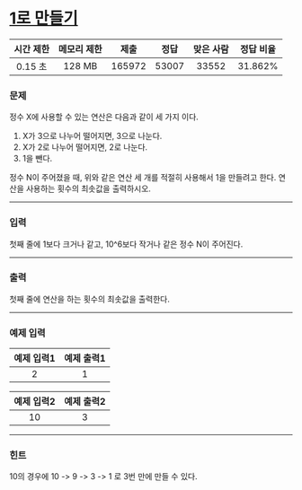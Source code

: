 # [1로 만들기](https://www.acmicpc.net/problem/1463)

<div align = center>

|  시간 제한  | 메모리 제한 |  제출  |  정답  | 맞은 사람 | 정답 비율 |
| :-------: | :------: | :----: | :----: | :-------: | :-------: |
|   0.15 초 |   128 MB  | 165972 | 53007 |  33552   |  31.862%  |

</div>

### 문제

정수 X에 사용할 수 있는 연산은 다음과 같이 세 가지 이다.

1. X가 3으로 나누어 떨어지면, 3으로 나눈다.
2. X가 2로 나누어 떨어지면, 2로 나눈다.
3. 1을 뺀다.

정수 N이 주어졌을 때, 위와 같은 연산 세 개를 적절히 사용해서 1을 만들려고 한다. 연산을 사용하는 횟수의 최솟값을 출력하시오.

---

### 입력

첫째 줄에 1보다 크거나 같고, 10^6보다 작거나 같은 정수 N이 주어진다.

---

### 출력

첫째 줄에 연산을 하는 횟수의 최솟값을 출력한다.

---

### 예제 입력

| 예제 입력1 | 예제 출력1 |
| :--------: | :--------: |
| 2 | 1 |

| 예제 입력2 | 예제 출력2 |
| :--------: | :--------: |
| 10 | 3 |

---

### 힌트

10의 경우에 10 -> 9 -> 3 -> 1 로 3번 만에 만들 수 있다.